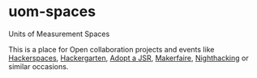 # uom-spaces
Units of Measurement Spaces

This is a place for Open collaboration projects and events like [Hackerspaces](http://hackerspaces.org/), [Hackergarten](http://hackergarten.net/), [Adopt a JSR](https://java.net/projects/adoptajsr/pages/Home), [Makerfaire](http://makerfaire.com/), [Nighthacking](http://nighthacking.com/) or similar occasions.
